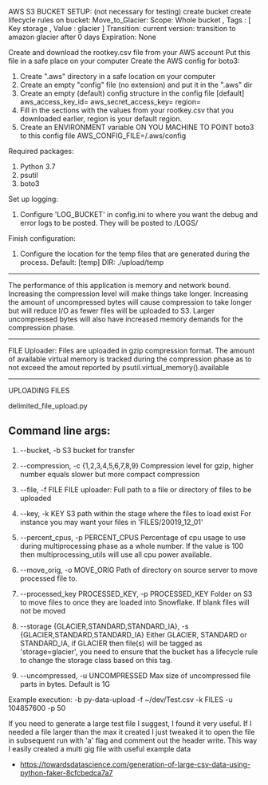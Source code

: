AWS S3 BUCKET SETUP:  (not necessary for testing)
create bucket
create lifecycle rules on bucket:
Move_to_Glacier:
    Scope: Whole bucket , Tags : [ Key storage , Value : glacier ]
    Transition: current version: transition to amazon glacier after 0 days
    Expiration: None

Create and download the rootkey.csv file from your AWS account
Put this file in a safe place on your computer
Create the AWS config for boto3:
1. Create ".aws" directory in a safe location on your computer
2. Create an empty "config" file (no extension) and put it in the ".aws" dir
3. Create an empty (default) config structure in the config file
[default]
aws_access_key_id=
aws_secret_access_key=
region=
4. Fill in the sections with the values from your rootkey.csv that you downloaded earlier, region is your default region.
5. Create an ENVIRONMENT variable ON YOU MACHINE TO POINT boto3 to this config file
AWS_CONFIG_FILE=<your path to>/.aws/config


Required packages:
1. Python 3.7
1. psutil
1. boto3

Set up logging:
1. Configure 'LOG_BUCKET' in config.ini to where you want the debug and error logs to be posted.
They will be posted to <bucket>/LOGS/

Finish configuration:
1. Configure the location for the temp files that are generated during the process.
Default:
[temp]
DIR: ./upload/temp


 ******************************************************************************************************************
The performance of this application is memory and network bound.
Increasing the compression level will make things take longer.
Increasing the amount of uncompressed bytes will cause compression to take longer but will reduce I/O as fewer files
will be uploaded to S3.
Larger uncompressed bytes will also have increased memory demands for the compression phase.


*************************************************************************************************
FILE Uploader:
Files are uploaded in gzip compression format.
The amount of available virtual memory is tracked during the compression phase as to not exceed the amout reported by 
psutil.virtual_memory().available

******************************************************************************************************************************

UPLOADING FILES

delimited_file_upload.py

Command line args:
------------------
                        
1. --bucket, -b S3 bucket for transfer
                        
1. --compression, -c {1,2,3,4,5,6,7,8,9}
                        Compression level for gzip, higher number equals
                        slower but more compact compression
                        
1. --file, -f FILE  FILE uploader: Full path to a file or directory of
                        files to be uploaded
                        
1. --key, -k KEY     S3 path within the stage where the files to load exist
                    For instance you may want your files in 'FILES/20019_12_01'
  
1. --percent_cpus, -p PERCENT_CPUS
                        Percentage of cpu usage to use during multiprocessing
                        phase as a whole number. If the value is 100 then
                        multiprocessing_utils will use all cpu power
                        available. 
                        
1. --move_orig, -o MOVE_ORIG
                        Path of directory on source server to move processed
                        file to.
                        
1. --processed_key PROCESSED_KEY, -p PROCESSED_KEY
                        Folder on S3 to move files to once they are loaded
                        into Snowflake. If blank files will not be moved
                        
1. --storage {GLACIER,STANDARD,STANDARD_IA}, -s {GLACIER,STANDARD,STANDARD_IA}
                        Either GLACIER, STANDARD or STANDARD_IA, if GLACIER
                        then file(s) will be tagged as 'storage=glacier', you
                        need to ensure that the bucket has a lifecycle rule to
                        change the storage class based on this tag.
                        
1. --uncompressed, -u UNCOMPRESSED
                        Max size of uncompressed file parts in bytes. Default is 1G

Example execution:
-b py-data-upload -f ~/dev/Test.csv -k FILES -u 104857600 -p 50

If you need to generate a large test file I suggest, I found it very useful.
If I needed a file larger than the max it created I just tweaked it to open the file in subsequent run with 'a' flag
and comment out the header write.  This way I easily created a multi gig file with useful example data
* https://towardsdatascience.com/generation-of-large-csv-data-using-python-faker-8cfcbedca7a7
